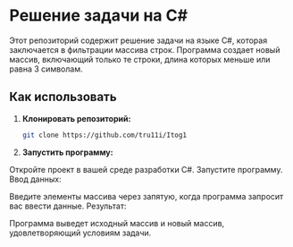 # Решение задачи на C#

Этот репозиторий содержит решение задачи на языке C#, которая заключается в фильтрации массива строк.
Программа создает новый массив, включающий только те строки, длина которых меньше или равна 3 символам.

## Как использовать

1. **Клонировать репозиторий:**
   ```bash
   git clone https://github.com/tru11i/Itog1

2. **Запустить программу:**

Откройте проект в вашей среде разработки C#.
Запустите программу.
Ввод данных:

Введите элементы массива через запятую, когда программа запросит вас ввести данные.
Результат:

Программа выведет исходный массив и новый массив, удовлетворяющий условиям задачи.
#
